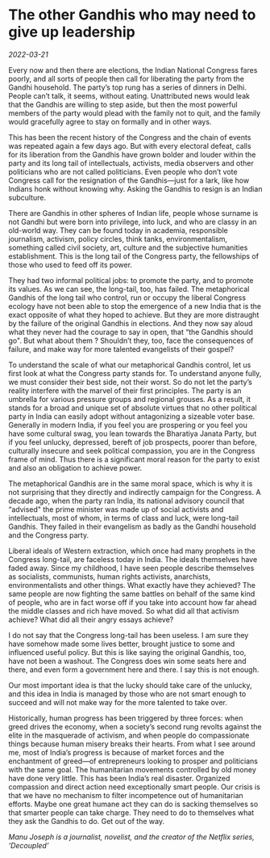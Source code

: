 # The other Gandhis who may need to give up leadership

*2022-03-21*

Every now and then there are elections, the Indian National Congress
fares poorly, and all sorts of people then call for liberating the party
from the Gandhi household. The party’s top rung has a series of dinners
in Delhi. People can’t talk, it seems, without eating. Unattributed news
would leak that the Gandhis are willing to step aside, but then the most
powerful members of the party would plead with the family not to quit,
and the family would gracefully agree to stay on formally and in other
ways.

This has been the recent history of the Congress and the chain of events
was repeated again a few days ago. But with every electoral defeat,
calls for its liberation from the Gandhis have grown bolder and louder
within the party and its long tail of intellectuals, activists, media
observers and other politicians who are not called politicians. Even
people who don’t vote Congress call for the resignation of the
Gandhis—just for a lark, like how Indians honk without knowing why.
Asking the Gandhis to resign is an Indian subculture.

There are Gandhis in other spheres of Indian life, people whose surname
is not Gandhi but were born into privilege, into luck, and who are
classy in an old-world way. They can be found today in academia,
responsible journalism, activism, policy circles, think tanks,
environmentalism, something called civil society, art, culture and the
subjective humanities establishment. This is the long tail of the
Congress party, the fellowships of those who used to feed off its power.

They had two informal political jobs: to promote the party, and to
promote its values. As we can see, the long-tail, too, has failed. The
metaphorical Gandhis of the long tail who control, run or occupy the
liberal Congress ecology have not been able to stop the emergence of a
new India that is the exact opposite of what they hoped to achieve. But
they are more distraught by the failure of the original Gandhis in
elections. And they now say aloud what they never had the courage to say
in open, that “the Gandhis should go". But what about them ? Shouldn’t
they, too, face the consequences of failure, and make way for more
talented evangelists of their gospel?

To understand the scale of what our metaphorical Gandhis control, let us
first look at what the Congress party stands for. To understand anyone
fully, we must consider their best side, not their worst. So do not let
the party’s reality interfere with the marvel of their first principles.
The party is an umbrella for various pressure groups and regional
grouses. As a result, it stands for a broad and unique set of absolute
virtues that no other political party in India can easily adopt without
antagonizing a sizeable voter base. Generally in modern India, if you
feel you are prospering or you feel you have some cultural swag, you
lean towards the Bharatiya Janata Party, but if you feel unlucky,
depressed, bereft of job prospects, poorer than before, culturally
insecure and seek political compassion, you are in the Congress frame of
mind. Thus there is a significant moral reason for the party to exist
and also an obligation to achieve power.

The metaphorical Gandhis are in the same moral space, which is why it is
not surprising that they directly and indirectly campaign for the
Congress. A decade ago, when the party ran India, its national advisory
council that “advised" the prime minister was made up of social
activists and intellectuals, most of whom, in terms of class and luck,
were long-tail Gandhis. They failed in their evangelism as badly as the
Gandhi household and the Congress party.

Liberal ideals of Western extraction, which once had many prophets in
the Congress long-tail, are faceless today in India. The ideals
themselves have faded away. Since my childhood, I have seen people
describe themselves as socialists, communists, human rights activists,
anarchists, environmentalists and other things. What exactly have they
achieved? The same people are now fighting the same battles on behalf of
the same kind of people, who are in fact worse off if you take into
account how far ahead the middle classes and rich have moved. So what
did all that activism achieve? What did all their angry essays achieve?

I do not say that the Congress long-tail has been useless. I am sure
they have somehow made some lives better, brought justice to some and
influenced useful policy. But this is like saying the original Gandhis,
too, have not been a washout. The Congress does win some seats here and
there, and even form a government here and there. I say this is not
enough.

Our most important idea is that the lucky should take care of the
unlucky, and this idea in India is managed by those who are not smart
enough to succeed and will not make way for the more talented to take
over.

Historically, human progress has been triggered by three forces: when
greed drives the economy, when a society’s second rung revolts against
the elite in the masquerade of activism, and when people do
compassionate things because human misery breaks their hearts. From what
I see around me, most of India’s progress is because of market forces
and the enchantment of greed—of entrepreneurs looking to prosper and
politicians with the same goal. The humanitarian movements controlled by
old money have done very little. This has been India’s real disaster.
Organized compassion and direct action need exceptionally smart people.
Our crisis is that we have no mechanism to filter incompetence out of
humanitarian efforts. Maybe one great humane act they can do is sacking
themselves so that smarter people can take charge. They need to do to
themselves what they ask the Gandhis to do. Get out of the way.

*Manu Joseph is a journalist, novelist, and the creator of the Netflix
series, ‘Decoupled’*
